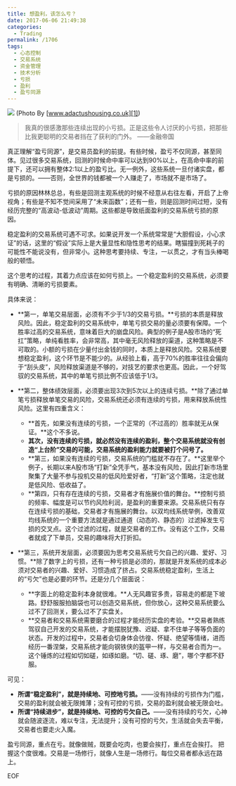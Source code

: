 ```yaml
---
title: 想盈利，该怎么亏？
date: 2017-06-06 21:49:38
categories:
  - Trading
permalink: /1706
tags:
  - 心态控制
  - 交易系统
  - 资金管理
  - 技术分析
  - 亏损
  - 盈利
  - 盈亏同源
---
```

![][image-1]
(Photo By [www.adactushousing.co.uk][1])

> 我真的很感激那些连续出现的小亏损。正是这些令人讨厌的小亏损，把那些比我更聪明的交易者挡在了获利的门外。 ——金融帝国

真正理解“盈亏同源”，是交易员盈利的前提。有些时候，盈亏不仅同源，甚至同体。见过很多交易系统，回测的时候命中率可以达到90%以上，在高命中率的前提下，还可以拥有整体2:1以上的盈亏比。无一例外，这些系统一旦付诸实盘，都是亏损的。——否则，全世界的钱都被一个人赚走了，市场就不是市场了。

亏损的原因林林总总，有些是回测主观系统的时候不经意从右往左看，开启了上帝视角；有些是不知不觉间采用了“未来函数”；还有一些，则是回测时间过短，没有经历完整的“高波动-低波动”周期。这些都是导致纸面盈利的交易系统亏损的原因。

稳定盈利的交易系统可遇不可求。如果说开发一个系统常常是“大胆假设，小心求证”的话，这里的“假设”实际上是大量显性和隐性思考的结果。瞎猫撞到死耗子的可能性不能说没有，但非常小。这种思考要持续、专注，一以贯之，才有当头棒喝般的顿悟。

这个思考的过程，其着力点应该在如何亏损上。一个稳定盈利的交易系统，必须要有明确、清晰的亏损要素。

具体来说：

- **第一，单笔交易层面，必须有不少于1/3的交易亏损。**亏损的本质是释放风险。因此，稳定盈利的交易系统中，单笔亏损交易的量必须要有保障。一个胜率过高的交易系统，意味着巨大的崩盘风险。典型的例子是A股市场的“死扛”策略，单纯看胜率，会非常高，其中毫无风险释放的渠道，这种策略是不可取的。小额的亏损在少量付出金钱的同时，本质上是释放风险。交易系统要想稳定盈利，这个环节是不能少的。从经验上看，高于70%的胜率往往会偏向于“刮头皮”，风险释放渠道是不够的，对技艺的要求也更高。因此，一个好驾驭的交易系统，其中的单笔亏损比例不应该低于1/3。

- **第二，整体绩效层面，必须要出现3次到5次以上的连续亏损。**除了通过单笔亏损释放单笔交易的风险，交易系统还必须有连续的亏损，用来释放系统性风险。这里有四重含义：
	- **首先，如果没有连续的亏损，一个正常的（不过高的）胜率就无从保证。**这个不多说。
	- **其次，没有连续的亏损，就必然没有连续的盈利，整个交易系统就没有创造“上台阶”交易的可能，交易系统的盈利能力就要被打个问号了。**
	- **第三，如果没有连续的亏损，交易系统的门槛就不存在了。**这里举个例子，长期以来A股市场“打新”全凭手气，基本没有风险，因此打新市场里聚集了大量不参与投机交易的低风险爱好者，“打新”这个策略，注定也就是低风险、低收益了。
	- **第四，只有存在连续的亏损，交易者才有施展价值的舞台。**控制亏损的频率、幅度是可以节约风险利润，是盈利的重要来源。交易系统只有存在连续亏损的基础，交易者才有施展的舞台。以双均线系统举例，改善双均线系统的一个重要方法就是通过通道（动态的、静态的）过滤掉发生亏损的交叉点。这个过滤的过程，就是交易者的工作。没有这个工作，交易者就成了下单员，交易的趣味将大打折扣。

- **第三，系统开发层面，必须要因为思考交易系统亏欠自己的兴趣、爱好、习惯。**除了数字上的亏损，还有一种亏损是必须的，那就是开发系统的成本必须对交易者的兴趣、爱好、习惯造成了挤占。交易系统稳定盈利，生活上的“亏欠”也是必要的环节。还是分几个层面说：
	- **字面上的稳定盈利本身就很难。**人无风趣官多贵，容易走的都是下坡路。舒舒服服拍脑袋也可以创造交易系统，但你放心，这种交易系统要么过不了回测关，要么过不了实盘关。
	- **交易者和交易系统需要磨合的过程才能经历实盘的考验。**交易者熟练驾驭自己开发的交易系统，才能摆脱犹豫、迟疑、拿不住单子等等负面的状态。开发的过程中，交易者会切身体会彷徨、怀疑、绝望等情绪，进而经历一番涅槃，交易系统才能向钢铁侠的盔甲一样，与交易者合而为一。这个锤炼的过程如切如磋，如琢如磨。“切、磋、琢、磨”，哪个字都不舒服。

可见：

- **所谓“稳定盈利”，就是持续地、可控地亏损。**——没有持续的亏损作为门槛，交易的盈利就会被无限摊薄；没有可控的亏损，交易的盈利就会被无限会吐。
- **所谓“持续进步”，就是持续地、可控的亏欠自己。**——没有持续的亏欠，心神就会随波逐流，难以专注，无法提升；没有可控的亏欠，生活就会失去平衡，交易者也要走火入魔。

盈亏同源，重点在亏。就像做贼，既要会吃肉，也要会挨打，重点在会挨打。
把握这个度很难。交易是一场修行，就像人生是一场修行。每位交易者都永远在路上。

EOF

[1]:	https://www.adactushousing.co.uk

[image-1]:	https://www.adactushousing.co.uk/images/upload/coverImage/tightrope.jpg